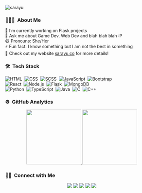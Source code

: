 ![sarayu](https://user-images.githubusercontent.com/64719883/181301124-dd0e3e3f-8f6e-48c6-9664-8538b5f38e7c.gif)

### 👨🏻‍💻 &nbsp;About Me

🌱 I’m currently working on Flask projects \
💬 Ask me about Game Dev, Web Dev and blah blah blah :P \
😄 Pronouns: She/Her \
⚡ Fun fact: I know something but I am not the best in something \
📄 Check out my website [sarayu.co](https://sarayu.co) for more details!

### 🛠 &nbsp;Tech Stack

![HTML](https://img.shields.io/badge/-HTML-05122A?style=flat&logo=HTML5)&nbsp;
![CSS](https://img.shields.io/badge/-CSS-05122A?style=flat&logo=CSS3&logoColor=1572B6)&nbsp;
![SCSS](https://img.shields.io/badge/-SCSS-05122A?style=flat&logo=sass&logoColor=#b61572)&nbsp;
![JavaScript](https://img.shields.io/badge/-JavaScript-05122A?style=flat&logo=javascript)&nbsp;
![Bootstrap](https://img.shields.io/badge/-Bootstrap-05122A?style=flat&logo=bootstrap&logoColor=563D7C)\
![React](https://img.shields.io/badge/-React-05122A?style=flat&logo=react)&nbsp;
![Node.js](https://img.shields.io/badge/-Node.js-05122A?style=flat&logo=node.js)&nbsp;
![Flask](https://img.shields.io/badge/-Flask-05122A?style=flat&logo=flask)&nbsp;
![MongoDB](https://img.shields.io/badge/-MongoDB-05122A?style=flat&logo=mongodb)&nbsp;\
![Python](https://img.shields.io/badge/-Python-05122A?style=flat&logo=python)&nbsp;
![TypeScript](https://img.shields.io/badge/-TypeScript-05122A?style=flat&logo=typescript)&nbsp;
![Java](https://img.shields.io/badge/-Java-05122A?style=flat&logo=java&logoColor=FFA518)&nbsp;
![C](https://img.shields.io/badge/-C-05122A?style=flat&logo=C&logoColor=A8B9CC)&nbsp;
![C++](https://img.shields.io/badge/-C++-05122A?style=flat&logo=C%2B%2B&logoColor=00599C)&nbsp;

### ⚙️ &nbsp;GitHub Analytics

<p align="center">
<a href="https://github.com/sarayu-suresh">
  <img height="180em" src="https://github-readme-stats-eight-theta.vercel.app/api?username=sarayu-suresh&show_icons=true&theme=algolia&include_all_commits=true&count_private=true"/>
  <img height="180em" src="https://github-readme-stats-eight-theta.vercel.app/api/top-langs/?username=sarayu-suresh&layout=compact&langs_count=8&theme=algolia"/>
</a>
</p>

### 🤝🏻 &nbsp;Connect with Me

<p align="center">
<a href="https://sarayu.co"><img src="https://img.shields.io/badge/-sarayu.co-3423A6?style=flat&logo=Google-Chrome&logoColor=white"/></a>
<a href="https://www.linkedin.com/in/sarayu-suresh/"><img src="https://img.shields.io/badge/-Sarayu%20Suresh-0077B5?style=flat&logo=Linkedin&logoColor=white"/></a>
<a href="mailto:sarayusuresh88@gmail.com"><img src="https://img.shields.io/badge/-sarayusuresh88@gmail.com-D14836?style=flat&logo=Gmail&logoColor=white"/></a>
<a href="https://instagram.com/the_sarayu"><img src="https://img.shields.io/badge/-@the_sarayu-E4405F?style=flat&logo=Instagram&logoColor=white"/></a>
<a href="https://twitter.com/sarayu_suresh"><img src="https://img.shields.io/badge/-@sarayu_suresh-1877F2?style=flat&logo=Twitter&logoColor=white"/></a>
</p>
